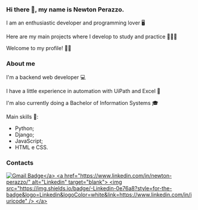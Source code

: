 
### Hi there 👋, my name is Newton Perazzo.
<p>I am an enthusiastic developer and programming lover 🖥️</p>
<p>Here are my main projects where I develop to study and practice 👨🏻‍💻</p>
<p>Welcome to my profile! ✌🏻</p>

### About me
<p>I'm a backend web developer 💻</p>
<p>I have a little experience in automation with UiPath and Excel 🤖</p>
<p>I'm also currently doing a Bachelor of Information Systems 🎓</p>

Main skills 🐍: 
<ul>  
  <li>Python;</li>
  <li>Django;</li>
  <li>JavaScript;</li>
  <li>HTML e CSS.</li>
 </ul>

### Contacts
<a href="mailto:perazzoneto99@hotmail.com">![Gmail Badge](https://img.shields.io/badge/-GMAIL-red?style=for-the-badge&logo=Gmail&logoColor=white&link=mailto:perazzoneto99@hotmail.com")</a>
<a href="https://www.linkedin.com/in/newton-perazzo/" alt="Linkedin" target="blank">
  <img src="https://img.shields.io/badge/-Linkedin-0e76a8?style=for-the-badge&logo=Linkedin&logoColor=white&link=https://www.linkedin.com/in/iuricode" />
</a>
